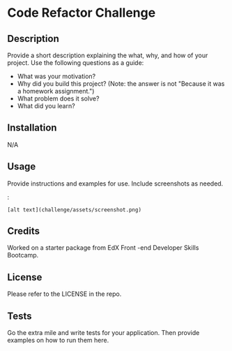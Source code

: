 # Code Refactor Challenge

## Description

Provide a short description explaining the what, why, and how of your project. Use the following questions as a guide:

- What was your motivation?
- Why did you build this project? (Note: the answer is not "Because it was a homework assignment.")
- What problem does it solve?
- What did you learn?

## Installation

N/A

## Usage

Provide instructions and examples for use. Include screenshots as needed.

:

    
    [alt text](challenge/assets/screenshot.png)
  

## Credits

Worked on a starter package from EdX Front -end Developer Skills Bootcamp.

## License

Please refer to the LICENSE in the repo.

## Tests

Go the extra mile and write tests for your application. Then provide examples on how to run them here.
